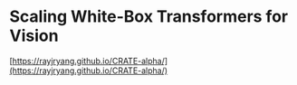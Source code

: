 # Scaling White-Box Transformers for Vision
[https://rayjryang.github.io/CRATE-alpha/](https://rayjryang.github.io/CRATE-alpha/)